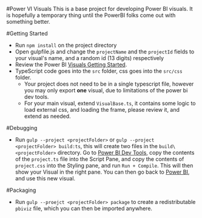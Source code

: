 #Power VI Visuals
This is a base project for developing Power BI visuals.  It is hopefully a temporary thing until the PowerBI folks come out with something better.

#Getting Started
* Run `npm install` on the project directory
* Open gulpfile.js and change the `projectName` and the `projectId` fields to your visual's name, and a random id (13 digits) respectively
* Review the Power BI [Visuals Getting Started](https://github.com/Microsoft/PowerBI-visuals/wiki).
* TypeScript code goes into the `src` folder, css goes into the `src/css` folder.
    * Your project does not need to be in a single typescript file, however you may only export **one** visual, due to limitations of the power bi dev tools.
    * For your main visual, extend `VisualBase.ts`, it contains some logic to load external css, and loading the frame, please review it, and extend as needed.

#Debugging
* Run `gulp --project <projectFolder>` or `gulp --project <projectFolder> build:ts`, this will create two files in the `build\<projectFolder>` directory. Go to [Power BI Dev Tools](https://app.powerbi.com/devTools), copy the contents of the `project.ts` file into the Script Pane, and copy the contents of `project.css` into the Styling pane, and run `Run + Compile`. This will then show your Visual in the right pane. You can then go back to [Power BI](https://app.powerbi.com), and use this new visual.

#Packaging
* Run `gulp --proejct <projectFolder> package` to create a redistributable `pbiviz` file, which you can then be imported anywhere.



